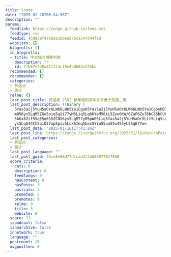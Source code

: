 ```yaml
---
title: Conge
date: "2025-01-20T00:34:56Z"
description: ""
params:
  feedlink: https://conge.github.io/feed.xml
  feedtype: rss
  feedid: 45d938f47602e3abe507bca347d44fad
  websites: {}
  blogrolls: []
  in_blogrolls:
  - title: 中文独立博客列表
    description: ""
    id: 7fb87e348a8211f4c19e4b0b0da225bd
  recommended: []
  recommender: []
  categories:
  - 折返点
  - 跑步
  relme: {}
  last_post_title: 折返点 2502 新年跑和清华冬季勇士赛第二周
  last_post_description: !!binary |
    5Yas5a2j5YuH5aOr6LWb6LWb5Ya1CgoK5Yas5a2j5YuH5aOr6LWb6LWb5Ya1CgoyMDI15b
    m056ys5LqM5ZGo5oiq5q2i77yM5Liq5Lq66YeM56iL5Zyo6KW/6ZuF6Zu35bC85bCU6Zuq
    5bGx6Zif55qE5o6S5ZCN56ys5LqM77yM5pW05Liq5Yas5a2j5YuH5aOr5Lit5Liq5Lq656
    ys5LqU44CC5oiQ57up5piv5Luk6Ieq5bex5Yiu55uu55u455yL55qE77w=
  last_post_date: "2025-01-16T17:41:26Z"
  last_post_link: https://conge.livingwithfcs.org/2025/01/16/ReturnPoint-winter-warrior/
  last_post_categories:
  - 折返点
  - 跑步
  last_post_language: ""
  last_post_guid: 75ce8e86d77dfcad3f2dd03977017850
  score_criteria:
    cats: 0
    description: 0
    feedlangs: 0
    hasContent: 0
    hasPosts: 3
    postcats: 2
    promoted: 5
    promotes: 0
    relme: 0
    title: 3
    website: 0
  score: 13
  ispodcast: false
  isnoarchive: false
  innetwork: true
  language: ""
  postcount: 10
  avgpostlen: 0
---
```


